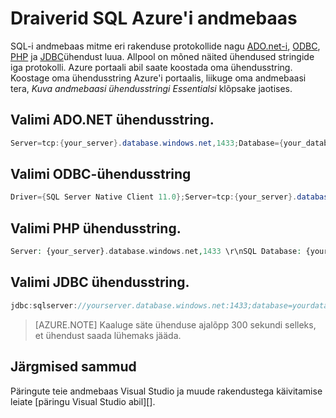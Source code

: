 <properties
   pageTitle="SQL-i andmebaas draiverid | Microsoft Azure'i"
   description="Ühendusstringi ja draiverid SQL-andmebaas"
   services="sql-data-warehouse"
   documentationCenter="NA"
   authors="sonyam"
   manager="barbkess"
   editor=""/>

<tags
   ms.service="sql-data-warehouse"
   ms.devlang="NA"
   ms.topic="article"
   ms.tgt_pltfrm="NA"
   ms.workload="data-services"
   ms.date="09/24/2016"
   ms.author="sonyama;barbkess"/>


# <a name="drivers-for-azure-sql-data-warehouse"></a>Draiverid SQL Azure'i andmebaas

SQL-i andmebaas mitme eri rakenduse protokollide nagu [ADO.net-i][], [ODBC][], [PHP][] ja [JDBC][]ühendust luua. Allpool on mõned näited ühendused stringide iga protokolli.  Azure portaali abil saate koostada oma ühendusstring.  Koostage oma ühendusstring Azure'i portaalis, liikuge oma andmebaasi tera, *Kuva andmebaasi ühendusstringi* *Essentialsi* klõpsake jaotises.

## <a name="sample-adonet-connection-string"></a>Valimi ADO.NET ühendusstring.

```C#
Server=tcp:{your_server}.database.windows.net,1433;Database={your_database};User ID={your_user_name};Password={your_password_here};Encrypt=True;TrustServerCertificate=False;Connection Timeout=30;
```

## <a name="sample-odbc-connection-string"></a>Valimi ODBC-ühendusstring

```C#
Driver={SQL Server Native Client 11.0};Server=tcp:{your_server}.database.windows.net,1433;Database={your_database};Uid={your_user_name};Pwd={your_password_here};Encrypt=yes;TrustServerCertificate=no;Connection Timeout=30;
```

## <a name="sample-php-connection-string"></a>Valimi PHP ühendusstring.

```PHP
Server: {your_server}.database.windows.net,1433 \r\nSQL Database: {your_database}\r\nUser Name: {your_user_name}\r\n\r\nPHP Data Objects(PDO) Sample Code:\r\n\r\ntry {\r\n   $conn = new PDO ( \"sqlsrv:server = tcp:{your_server}.database.windows.net,1433; Database = {your_database}\", \"{your_user_name}\", \"{your_password_here}\");\r\n    $conn->setAttribute( PDO::ATTR_ERRMODE, PDO::ERRMODE_EXCEPTION );\r\n}\r\ncatch ( PDOException $e ) {\r\n   print( \"Error connecting to SQL Server.\" );\r\n   die(print_r($e));\r\n}\r\n\rSQL Server Extension Sample Code:\r\n\r\n$connectionInfo = array(\"UID\" => \"{your_user_name}\", \"pwd\" => \"{your_password_here}\", \"Database\" => \"{your_database}\", \"LoginTimeout\" => 30, \"Encrypt\" => 1, \"TrustServerCertificate\" => 0);\r\n$serverName = \"tcp:{your_server}.database.windows.net,1433\";\r\n$conn = sqlsrv_connect($serverName, $connectionInfo);
```

## <a name="sample-jdbc-connection-string"></a>Valimi JDBC ühendusstring.

```Java
jdbc:sqlserver://yourserver.database.windows.net:1433;database=yourdatabase;user={your_user_name};password={your_password_here};encrypt=true;trustServerCertificate=false;hostNameInCertificate=*.database.windows.net;loginTimeout=30;
```

> [AZURE.NOTE] Kaaluge säte ühenduse ajalõpp 300 sekundi selleks, et ühendust saada lühemaks jääda.

## <a name="next-steps"></a>Järgmised sammud

Päringute teie andmebaas Visual Studio ja muude rakendustega käivitamise leiate [päringu Visual Studio abil][].

<!--Image references-->

<!--Azure.com references-->
 [Päring koos Visual Studio]: ./sql-data-warehouse-query-visual-studio.md
 
<!--MSDN references-->
[ADO.NET-I]: https://msdn.microsoft.com/library/e80y5yhx(v=vs.110).aspx
[ODBC]: https://msdn.microsoft.com/library/jj730314.aspx
[PHP]: https://msdn.microsoft.com/library/cc296172.aspx?f=255&MSPPError=-2147217396
[JDBC]: https://msdn.microsoft.com/library/mt484311(v=sql.110).aspx

<!--Other references-->

